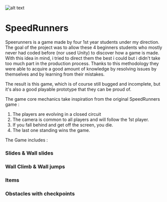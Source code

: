  ![alt text](https://i.imgur.com/EOzmpqK.png)

# SpeedRunners

Speerunners is a game made by four 1st year students under my direction. The goal of the project was to allow these 4 beginners students who mostly never had coded before (nor used Unity) to discover how a game is made.
With this idea in mind, i tried to direct them the best i could but i didn't take too much part in the production process.
Thanks to this methodology they were able to acquire a good amount of knowledge by resolving issues by themselves and by learning from their mistakes.

The result is this game, which is of course still bugged and incomplete, but it's also a good playable prototype that they can be proud of.

The game core mechanics take inspiration from the original SpeedRunners game :
1) The players are evolving in a closed circuit
2) The camera is common to all players and will follow the 1st player.
3) If you fall behind and get off the screen, you die.
4) The last one standing wins the game.

 The Game includes :
 
### Slides & Wall slides
 
 
### Wall Climb & Wall jumps
 
### Items
 
### Obstacles with checkpoints
 
